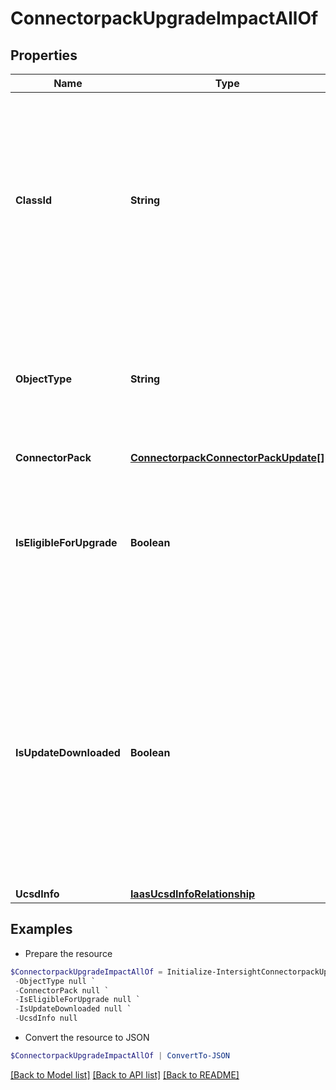 # ConnectorpackUpgradeImpactAllOf
## Properties

Name | Type | Description | Notes
------------ | ------------- | ------------- | -------------
**ClassId** | **String** | The fully-qualified name of the instantiated, concrete type. This property is used as a discriminator to identify the type of the payload when marshaling and unmarshaling data. | [default to "connectorpack.UpgradeImpact"]
**ObjectType** | **String** | The fully-qualified name of the instantiated, concrete type. The value should be the same as the &#39;ClassId&#39; property. | [default to "connectorpack.UpgradeImpact"]
**ConnectorPack** | [**ConnectorpackConnectorPackUpdate[]**](ConnectorpackConnectorPackUpdate.md) |  | [optional] 
**IsEligibleForUpgrade** | **Boolean** | States whether the UCS Director is eligible for an upgrade. Set to true if connector packs are available for upgrade, else set to false. | [optional] [readonly] 
**IsUpdateDownloaded** | **Boolean** | States whether all the requisite updates have been downloaded to the target UCS Director. Set to true if all connector packs required to upgrade UCS Director to the next iteration have been downloaded, else set to false. | [optional] [readonly] 
**UcsdInfo** | [**IaasUcsdInfoRelationship**](IaasUcsdInfoRelationship.md) |  | [optional] 

## Examples

- Prepare the resource
```powershell
$ConnectorpackUpgradeImpactAllOf = Initialize-IntersightConnectorpackUpgradeImpactAllOf  -ClassId null `
 -ObjectType null `
 -ConnectorPack null `
 -IsEligibleForUpgrade null `
 -IsUpdateDownloaded null `
 -UcsdInfo null
```

- Convert the resource to JSON
```powershell
$ConnectorpackUpgradeImpactAllOf | ConvertTo-JSON
```

[[Back to Model list]](../README.md#documentation-for-models) [[Back to API list]](../README.md#documentation-for-api-endpoints) [[Back to README]](../README.md)

